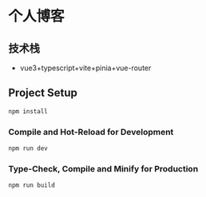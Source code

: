 # 个人博客
## 技术栈
* vue3+typescript+vite+pinia+vue-router

## Project Setup

```sh
npm install
```

### Compile and Hot-Reload for Development

```sh
npm run dev
```

### Type-Check, Compile and Minify for Production

```sh
npm run build
```
